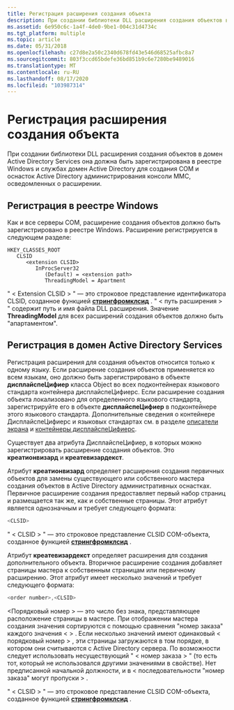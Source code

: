 ```yaml
---
title: Регистрация расширения создания объекта
description: При создании библиотеки DLL расширения создания объектов в домен Active Directory Services она должна быть зарегистрирована в реестре Windows и службах домен Active Directory для создания COM и оснасток Active Directory администрирования консоли MMC, осведомленных о расширении.
ms.assetid: 6e950c6c-1a4f-4de0-9be1-004c31d4734c
ms.tgt_platform: multiple
ms.topic: article
ms.date: 05/31/2018
ms.openlocfilehash: c27d8e2a50c2340d678fd43e546d68525afbc8a7
ms.sourcegitcommit: 803f3ccd65bdefe36bd851b9c6e7280be9489016
ms.translationtype: MT
ms.contentlocale: ru-RU
ms.lasthandoff: 08/17/2020
ms.locfileid: "103987314"
---
```

# <a name="registering-the-object-creation-extension"></a>Регистрация расширения создания объекта

При создании библиотеки DLL расширения создания объектов в домен Active Directory Services она должна быть зарегистрирована в реестре Windows и службах домен Active Directory для создания COM и оснасток Active Directory администрирования консоли MMC, осведомленных о расширении.

## <a name="registering-in-the-windows-registry"></a>Регистрация в реестре Windows

Как и все серверы COM, расширение создания объектов должно быть зарегистрировано в реестре Windows. Расширение регистрируется в следующем разделе:

```
HKEY_CLASSES_ROOT
   CLSID
      <extension CLSID>
         InProcServer32
            (Default) = <extension path>
            ThreadingModel = Apartment
```

" &lt; Extension CLSID &gt; " — это строковое представление идентификатора CLSID, созданное функцией [**стрингфромклсид**](/windows/win32/api/combaseapi/nf-combaseapi-stringfromclsid) . " &lt; путь расширения &gt; " содержит путь и имя файла DLL расширения. Значение **ThreadingModel** для всех расширений создания объектов должно быть "апартаментом".

## <a name="registering-with-active-directory-domain-services"></a>Регистрация в домен Active Directory Services

Регистрация расширения для создания объектов относится только к одному языку. Если расширение создания объектов применяется ко всем языкам, оно должно быть зарегистрировано в объекте **дисплайспеЦифиер** класса Object во всех подконтейнерах языкового стандарта контейнера дисплайспеЦифиерс. Если расширение создания объекта локализовано для определенного языкового стандарта, зарегистрируйте его в объекте **дисплайспеЦифиер** в подконтейнере этого языкового стандарта. Дополнительные сведения о контейнере ДисплайспеЦифиерс и языковых стандартах см. в разделе [описатели экрана](display-specifiers.md) и [контейнеры дисплайспеЦифиерс](displayspecifiers-container.md).

Существует два атрибута ДисплайспеЦифиер, в которых можно зарегистрировать расширение создания объектов. Это **креатионвизард** и **креатевизардекст**.

Атрибут **креатионвизард** определяет расширения создания первичных объектов для замены существующего или собственного мастера создания объектов в Active Directory административных оснастках. Первичное расширение создания предоставляет первый набор страниц и размещается так же, как и собственные страницы. Этот атрибут является однозначным и требует следующего формата:


```C++
<CLSID>
```



" &lt; CLSID &gt; " — это строковое представление CLSID COM-объекта, созданное функцией [**стрингфромклсид**](/windows/win32/api/combaseapi/nf-combaseapi-stringfromclsid) .

Атрибут **креатевизардекст** определяет расширения для создания дополнительного объекта. Вторичное расширение создания добавляет страницы мастера к собственным страницам или первичному расширению. Этот атрибут имеет несколько значений и требует следующего формата:


```C++
<order number>,<CLSID>
```



&lt;Порядковый номер &gt; — это число без знака, представляющее расположение страницы в мастере. При отображении мастера создания значения сортируются с помощью сравнения "номер заказа" каждого значения &lt; &gt; . Если несколько значений имеют одинаковый &lt; порядковый номер &gt; , эти страницы загружаются в том порядке, в котором они считываются с Active Directory сервера. По возможности следует использовать несуществующий " &lt; номер заказа &gt; " (то есть тот, который не использовался другими значениями в свойстве). Нет предписанной начальной должности, и в &lt; последовательности "номер заказа" могут пропуски &gt; .

" &lt; CLSID &gt; " — это строковое представление CLSID COM-объекта, созданное функцией [**стрингфромклсид**](/windows/win32/api/combaseapi/nf-combaseapi-stringfromclsid) .

 

 